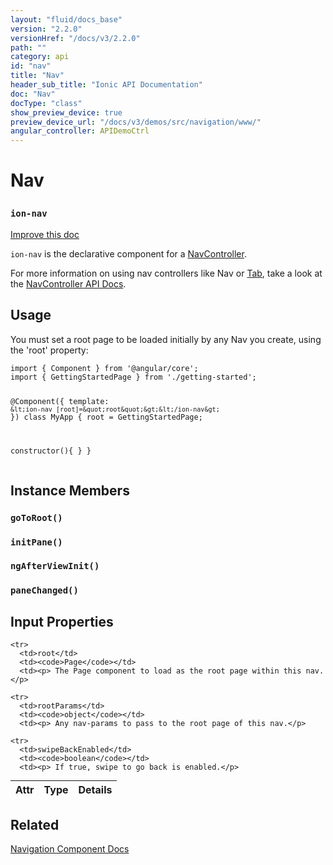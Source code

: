 ```yaml
---
layout: "fluid/docs_base"
version: "2.2.0"
versionHref: "/docs/v3/2.2.0"
path: ""
category: api
id: "nav"
title: "Nav"
header_sub_title: "Ionic API Documentation"
doc: "Nav"
docType: "class"
show_preview_device: true
preview_device_url: "/docs/v3/demos/src/navigation/www/"
angular_controller: APIDemoCtrl 
---
```










<h1 class="api-title">
<a class="anchor" name="nav" href="#nav"></a>

Nav
<h3><code>ion-nav</code></h3>






</h1>

<a class="improve-v2-docs" href="http://github.com/ionic-team/ionic/edit/master//src/components/nav/nav.ts#L15">
Improve this doc
</a>






<p><code>ion-nav</code> is the declarative component for a <a href="../../../navigation/NavController/">NavController</a>.</p>
<p>For more information on using nav controllers like Nav or <a href="../../Tabs/Tab/">Tab</a>,
take a look at the <a href="../../../navigation/NavController/">NavController API Docs</a>.</p>




<!-- @usage tag -->

<h2><a class="anchor" name="usage" href="#usage"></a>Usage</h2>

<p>You must set a root page to be loaded initially by any Nav you create, using
the &#39;root&#39; property:</p>
<pre><code class="lang-ts">import { Component } from &#39;@angular/core&#39;;
import { GettingStartedPage } from &#39;./getting-started&#39;;

@Component({
  template: `&lt;ion-nav [root]=&quot;root&quot;&gt;&lt;/ion-nav&gt;`
})
class MyApp {
  root = GettingStartedPage;

  constructor(){
  }
}
</code></pre>




<!-- @property tags -->



<!-- instance methods on the class -->

<h2><a class="anchor" name="instance-members" href="#instance-members"></a>Instance Members</h2>

<div id="goToRoot"></div>

<h3>
<a class="anchor" name="goToRoot" href="#goToRoot"></a>
<code>goToRoot()</code>
  

</h3>












<div id="initPane"></div>

<h3>
<a class="anchor" name="initPane" href="#initPane"></a>
<code>initPane()</code>
  

</h3>












<div id="ngAfterViewInit"></div>

<h3>
<a class="anchor" name="ngAfterViewInit" href="#ngAfterViewInit"></a>
<code>ngAfterViewInit()</code>
  

</h3>












<div id="paneChanged"></div>

<h3>
<a class="anchor" name="paneChanged" href="#paneChanged"></a>
<code>paneChanged()</code>
  

</h3>











<!-- input methods on the class -->
<h2><a class="anchor" name="input-properties" href="#input-properties"></a>Input Properties</h2>
<table class="table param-table" style="margin:0;">
  <thead>
    <tr>
      <th>Attr</th>
      <th>Type</th>
      <th>Details</th>
    </tr>
  </thead>
  <tbody>
    
    <tr>
      <td>root</td>
      <td><code>Page</code></td>
      <td><p> The Page component to load as the root page within this nav.</p>
</td>
    </tr>
    
    <tr>
      <td>rootParams</td>
      <td><code>object</code></td>
      <td><p> Any nav-params to pass to the root page of this nav.</p>
</td>
    </tr>
    
    <tr>
      <td>swipeBackEnabled</td>
      <td><code>boolean</code></td>
      <td><p> If true, swipe to go back is enabled.</p>
</td>
    </tr>
    
  </tbody>
</table>




<!-- related link -->

<h2><a class="anchor" name="related" href="#related"></a>Related</h2>

<a href='/docs/components#navigation'>Navigation Component Docs</a><!-- end content block -->


<!-- end body block -->

